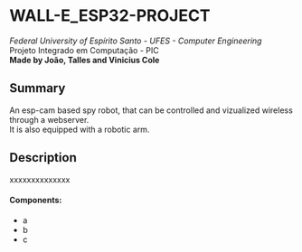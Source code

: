 # WALL-E_ESP32-PROJECT
*Federal University of Espírito Santo - UFES - Computer Engineering*  
Projeto Integrado em Computação - PIC  
**Made by João, Talles and Vinicius Cole** 

## Summary

An esp-cam based spy robot, that can be controlled and vizualized wireless through a webserver.  
It is also equipped with a robotic arm.

## Description 
xxxxxxxxxxxxxx

#### Components:
- a  
- b  
- c  

